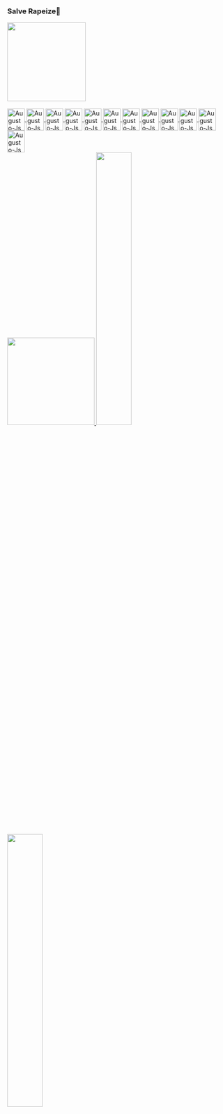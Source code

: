 ### Salve Rapeize👋

<div>
  
<a href="https://github.com/augustocsp">
 
<img height="180em" src="https://github-readme-stats.vercel.app/api?username=augustocsp&show_icons=true&theme=tokyonight&include_all_commits=true&count_private=true"/>
 
  </div>
<div style='display: inline_block'><br>
<img align='center' alt='Augusto-Js' height='50' width='40' src='https://cdn.jsdelivr.net/gh/devicons/devicon/icons/html5/html5-original-wordmark.svg'>
<img align='center' alt='Augusto-Js' height='50' width='40'src="https://cdn.jsdelivr.net/gh/devicons/devicon/icons/javascript/javascript-original.svg" />
<img align='center' alt='Augusto-Js' height='50' width='40' src="https://cdn.jsdelivr.net/gh/devicons/devicon/icons/css3/css3-original.svg" />
<img align='center' alt='Augusto-Js' height='50' width='40' src="https://cdn.jsdelivr.net/gh/devicons/devicon/icons/vscode/vscode-original.svg" />
<img align='center' alt='Augusto-Js' height='50' width='40' src="https://cdn.jsdelivr.net/gh/devicons/devicon/icons/visualstudio/visualstudio-plain.svg" />
<img align='center' alt='Augusto-Js' height='50' width='40' src="https://cdn.jsdelivr.net/gh/devicons/devicon/icons/linux/linux-original.svg" />
<img align='center' alt='Augusto-Js' height='50' width='40' src="https://cdn.jsdelivr.net/gh/devicons/devicon/icons/github/github-original.svg" />
<img align='center' alt='Augusto-Js' height='50' width='40' src="https://cdn.jsdelivr.net/gh/devicons/devicon/icons/mysql/mysql-original-wordmark.svg" />
<img align='center' alt='Augusto-Js' height='50' width='40' src="https://cdn.jsdelivr.net/gh/devicons/devicon/icons/nodejs/nodejs-original.svg" />
<img align='center' alt='Augusto-Js' height='50' width='40' src="https://cdn.jsdelivr.net/gh/devicons/devicon/icons/arduino/arduino-original-wordmark.svg" />
<img align='center' alt='Augusto-Js' height='50' width='40' src="https://cdn.jsdelivr.net/gh/devicons/devicon/icons/c/c-original.svg" />
<img align='center' alt='Augusto-Js' height='50' width='40' src="https://cdn.jsdelivr.net/gh/devicons/devicon/icons/csharp/csharp-original.svg" />
</div>
<!-- <div style='float:left'>
<img src='https://media0.giphy.com/media/QMHoU66sBXqqLqYvGO/giphy.gif' style= 'width:40%'>
<!-- </div> --> 
<img height="200" src='https://media0.giphy.com/media/QMHoU66sBXqqLqYvGO/giphy.gif'>
<img  src='https://pbs.twimg.com/media/EeWzKvWWsAEi64F.jpg'style= 'width:40%' >
<img  src='https://vandal-us.s3.amazonaws.com/spree/products/80195/original/open-uri20180820-270-110ja3g.jpg'style= 'width:40%' >








